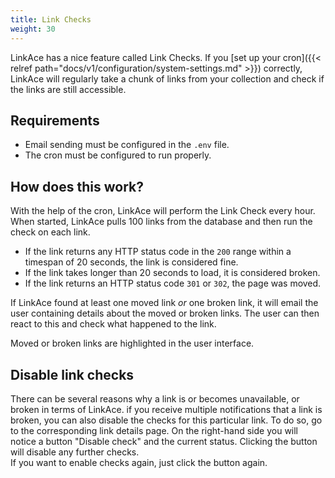 ```yaml
---
title: Link Checks
weight: 30
---
```


LinkAce has a nice feature called Link Checks. If you [set up your cron]({{< relref path="docs/v1/configuration/system-settings.md" >}}) correctly, LinkAce will regularly take a chunk of links from your collection and check if the links are still accessible.

## Requirements

* Email sending must be configured in the `.env` file.
* The cron must be configured to run properly.

## How does this work?

With the help of the cron, LinkAce will perform the Link Check every hour. When started, LinkAce pulls 100 links from the database and then run the check on each link.

* If the link returns any HTTP status code in the `200` range within a timespan of 20 seconds, the link is considered fine.
* If the link takes longer than 20 seconds to load, it is considered broken.
* If the link returns an HTTP status code `301` or `302`, the page was moved.

If LinkAce found at least one moved link *or* one broken link, it will email the user containing details about the moved or broken links. The user can then react to this and check what happened to the link.

Moved or broken links are highlighted in the user interface.

## Disable link checks

There can be several reasons why a link is or becomes unavailable, or broken in terms of LinkAce. if you receive  multiple notifications that a link is broken, you can also disable the checks for this particular link. To do so, go to the corresponding link details page. On the right-hand side you will notice a button "Disable check" and the current status. Clicking the button will disable any further checks.  
If you want to enable checks again, just click the button again.
